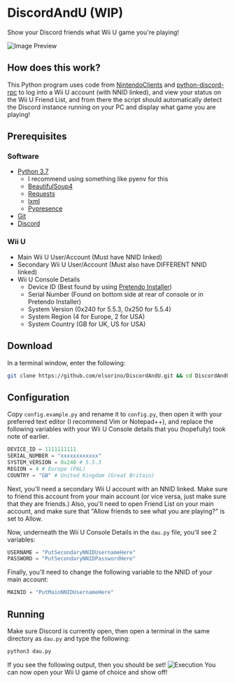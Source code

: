 # DiscordAndU (WIP)
Show your Discord friends what Wii U game you're playing!

![Image Preview](https://i.imgur.com/jUpVsFU.png)

## How does this work?
This Python program uses code from [NintendoClients](https://github.com/Kinnay/NintendoClients) and [python-discord-rpc](https://github.com/suclearnub/python-discord-rpc) to log into a Wii U account (with NNID linked), and view your status on the Wii U Friend List, and from there the script should automatically detect the Discord instance running on your PC and display what game you are playing!

## Prerequisites
### Software
* [Python 3.7](https://www.python.org/downloads/)
	* I recommend using something like pyenv for this
	* [BeautifulSoup4](https://pypi.org/project/beautifulsoup4/)
	* [Requests](https://pypi.org/project/requests/)
	* [lxml](https://pypi.org/project/lxml/)
	* [Pypresence](https://pypi.org/project/pypresence/)
* [Git](https://git-scm.com/downloads)
* [Discord](https://www.discordapp.com/)
### Wii U
* Main Wii U User/Account (Must have NNID linked)
* Secondary Wii U User/Account (Must also have DIFFERENT NNID linked)
* Wii U Console Details
	* Device ID (Best found by using [Pretendo Installer](https://github.com/PretendoNetwork/network-installer))
	* Serial Number (Found on bottom side at rear of console or in Pretendo Installer)
	* System Version (0x240 for 5.5.3, 0x250 for 5.5.4)
	* System Region (4 for Europe, 2 for USA)
	* System Country (GB for UK, US for USA)

## Download
In a terminal window, enter the following:
```bash
git clone https://github.com/elsorino/DiscordAndU.git && cd DiscordAndU
```

## Configuration
Copy `config.example.py` and rename it to `config.py`, then open it with your preferred text editor (I recommend Vim or Notepad++), and replace the following variables with your Wii U Console details that you (hopefully) took note of earlier.

```py
DEVICE_ID = 1111111111
SERIAL_NUMBER = "xxxxxxxxxxxx"
SYSTEM_VERSION = 0x240 # 5.5.3
REGION = 4 # Europe (PAL)
COUNTRY = "GB" # United Kingdom (Great Britain)
```

Next, you'll need a secondary Wii U account with an NNID linked. Make sure to friend this account from your main account (or vice versa, just make sure that they are friends.) Also, you'll need to open Friend List on your main account, and make sure that "Allow friends to see what you are playing?" is set to Allow.

Now, underneath the Wii U Console Details in the `dau.py` file, you'll see 2 variables:
```py
USERNAME = "PutSecondaryNNIDUsernameHere"
PASSWORD = "PutSecondaryNNIDPasswordHere"
```

Finally, you'll need to change the following variable to the NNID of your main account:
```py
MAINID = "PutMainNNIDUsernameHere"
```

## Running
Make sure Discord is currently open, then open a terminal in the same directory as `dau.py` and type the following:
```bash
python3 dau.py
```
If you see the following output, then you should be set!
![Execution](https://i.imgur.com/um9eiKv.png)
You can now open your Wii U game of choice and show off!
